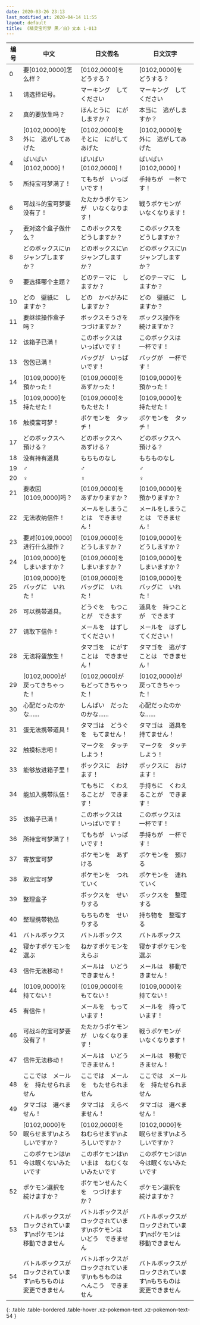 ```yaml
---
date: 2020-03-26 23:13
last_modified_at: 2020-04-14 11:55
layout: default
title: 《精灵宝可梦 黑／白》文本 1-013
---
```

| 编号 | 中文 | 日文假名 | 日文汉字 |
| ---- | ---- | ---- | --- |
| 0 | 要[0102,0000]怎么样？ | [0102,0000]を　どうする？ | [0102,0000]を　どうする？ |
| 1 | 请选择记号。 | マーキング　してください | マーキング　してください |
| 2 | 真的要放生吗？ | ほんとうに　にがしますか？ | 本当に　逃がしますか？ |
| 3 | [0102,0000]を　外に　逃がしてあげた | [0102,0000]を　そとに　にがしてあげた | [0102,0000]を　外に　逃がしてあげた |
| 4 | ばいばい　[0102,0000]！ | ばいばい　[0102,0000]！ | ばいばい　[0102,0000]！ |
| 5 | 所持宝可梦满了！ | てもちが　いっぱいです！ | 手持ちが　一杯です！ |
| 6 | 可战斗的宝可梦要没有了！ | たたかうポケモンが　いなくなります！ | 戦うポケモンが　いなくなります！ |
| 7 | 要对这个盒子做什么？ | このボックスを　どうしますか？ | このボックスを　どうしますか？ |
| 8 | どのボックスに\nジャンプしますか？ | どのボックスに\nジャンプしますか？ | どのボックスに\nジャンプしますか？ |
| 9 | 要选择哪个主题？ | どのテーマに　しますか？ | どのテーマに　しますか？ |
| 10 | どの　壁紙に　しますか？ | どの　かべがみに　しますか？ | どの　壁紙に　しますか？ |
| 11 | 要继续操作盒子吗？ | ボックスそうさを　つづけますか？ | ボックス操作を　続けますか？ |
| 12 | 该箱子已满！ | このボックスは　いっぱいです！ | このボックスは　一杯です！ |
| 13 | 包包已满！ | バッグが　いっぱいです！ | バッグが　一杯です！ |
| 14 | [0109,0000]を　預かった！ | [0109,0000]を　あずかった！ | [0109,0000]を　預かった！ |
| 15 | [0109,0000]を　持たせた！ | [0109,0000]を　もたせた！ | [0109,0000]を　持たせた！ |
| 16 | 触摸宝可梦！ | ポケモンを　タッチ！ | ポケモンを　タッチ！ |
| 17 | どのボックスへ　預ける？ | どのボックスへ　あずける？ | どのボックスへ　預ける？ |
| 18 | 没有持有道具 | もちものなし | もちものなし |
| 19 | ♂ | ♂ | ♂ |
| 20 | ♀ | ♀ | ♀ |
| 21 | 要收回[0109,0000]吗？ | [0109,0000]を　あずかりますか？ | [0109,0000]を　預かりますか？ |
| 22 | 无法收纳信件！ | メールをしまうことは　できません！ | メールをしまうことは　できません！ |
| 23 | 要对[0109,0000]进行什么操作？ | [0109,0000]を　どうしますか？ | [0109,0000]を　どうしますか？ |
| 24 | [0109,0000]を　しまいますか？ | [0109,0000]を　しまいますか？ | [0109,0000]を　しまいますか？ |
| 25 | [0109,0000]を　バッグに　いれた！ | [0109,0000]を　バッグに　いれた！ | [0109,0000]を　バッグに　いれた！ |
| 26 | 可以携带道具。 | どうぐを　もつことが　できます | 道具を　持つことが　できます |
| 27 | 请取下信件！ | メールを　はずしてください！ | メールを　はずしてください！ |
| 28 | 无法将蛋放生！ | タマゴを　にがすことは　できません！ | タマゴを　逃がすことは　できません！ |
| 29 | [0102,0000]が　戻ってきちゃった！ | [0102,0000]が　もどってきちゃった！ | [0102,0000]が　戻ってきちゃった！ |
| 30 | 心配だったのかな…… | しんぱい　だったのかな…… | 心配だったのかな…… |
| 31 | 蛋无法携带道具！ | タマゴは　どうぐを　もてません！ | タマゴは　道具を　持てません！ |
| 32 | 触摸标志吧！ | マークを　タッチしよう！ | マークを　タッチしよう！ |
| 33 | 能够放进箱子里！ | ボックスに　おけます！ | ボックスに　おけます！ |
| 34 | 能加入携带队伍！ | てもちに　くわえることが　できます！ | 手持ちに　くわえることが　できます！ |
| 35 | 该箱子已满！ | このボックスは　いっぱいです！ | このボックスは　一杯です！ |
| 36 | 所持宝可梦满了！ | てもちが　いっぱいです！ | 手持ちが　一杯です！ |
| 37 | 寄放宝可梦 | ポケモンを　あずける | ポケモンを　預ける |
| 38 | 取出宝可梦 | ポケモンを　つれていく | ポケモンを　連れていく |
| 39 | 整理盒子 | ボックスを　せいりする | ボックスを　整理する |
| 40 | 整理携带物品 | もちものを　せいりする | 持ち物を　整理する |
| 41 | バトルボックス | バトルボックス | バトルボックス |
| 42 | 寝かすポケモンを選ぶ | ねかすポケモンをえらぶ | 寝かすポケモンを選ぶ |
| 43 | 信件无法移动！ | メールは　いどうできません！ | メールは　移動できません！ |
| 44 | [0109,0000]を　持てない！ | [0109,0000]を　もてない！ | [0109,0000]を　持てない！ |
| 45 | 有信件！ | メールを　もっています！ | メールを　持っています！ |
| 46 | 可战斗的宝可梦要没有了！ | たたかうポケモンが　いなくなります！ | 戦うポケモンが　いなくなります！ |
| 47 | 信件无法移动！ | メールは　いどうできません！ | メールは　移動できません！ |
| 48 | ここでは　メールを　持たせられません | ここでは　メールを　もたせられません | ここでは　メールを　持たせられません |
| 49 | タマゴは　選べません！ | タマゴは　えらべません！ | タマゴは　選べません！ |
| 50 | [0102,0000]を　眠らせます\nよろしいですか？ | [0102,0000]を　ねむらせます\nよろしいですか？ | [0102,0000]を　眠らせます\nよろしいですか？ |
| 51 | このポケモンは\n今は眠くないみたいです | このポケモンは\nいまは　ねむくないみたいです | このポケモンは\n今は眠くないみたいです |
| 52 | ポケモン選択を　続けますか？ | ポケモンせんたくを　つづけますか？ | ポケモン選択を　続けますか？ |
| 53 | バトルボックスが　ロックされています\nポケモンは　移動できません | バトルボックスが　ロックされています\nポケモンは　いどう　できません | バトルボックスが　ロックされています\nポケモンは　移動できません |
| 54 | バトルボックスが　ロックされています\nもちものは　変更できません | バトルボックスが　ロックされています\nもちものは　へんこう　できません | バトルボックスが　ロックされています\nもちものは　変更できません |
{: .table .table-bordered .table-hover .xz-pokemon-text .xz-pokemon-text-54 }